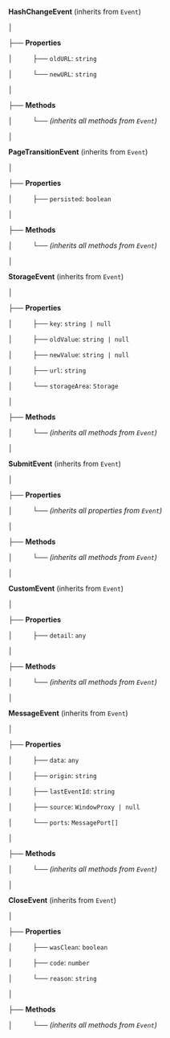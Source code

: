 **HashChangeEvent** (inherits from `Event`)

│

├── **Properties**

│  &emsp; &emsp; ├── `oldURL`: `string`

│  &emsp; &emsp; └── `newURL`: `string`

│

├── **Methods**

│  &emsp; &emsp; └── *(inherits all methods from `Event`)*

│

**PageTransitionEvent** (inherits from `Event`)

│

├── **Properties**

│  &emsp; &emsp; ├── `persisted`: `boolean`

│

├── **Methods**

│  &emsp; &emsp; └── *(inherits all methods from `Event`)*

│

**StorageEvent** (inherits from `Event`)

│

├── **Properties**

│  &emsp; &emsp; ├── `key`: `string | null`

│  &emsp; &emsp; ├── `oldValue`: `string | null`

│  &emsp; &emsp; ├── `newValue`: `string | null`

│  &emsp; &emsp; ├── `url`: `string`

│  &emsp; &emsp; └── `storageArea`: `Storage`

│

├── **Methods**

│  &emsp; &emsp; └── *(inherits all methods from `Event`)*

│

**SubmitEvent** (inherits from `Event`)

│

├── **Properties**

│  &emsp; &emsp; └── *(inherits all properties from `Event`)*

│

├── **Methods**

│  &emsp; &emsp; └── *(inherits all methods from `Event`)*

│

**CustomEvent** (inherits from `Event`)

│

├── **Properties**

│ &emsp; &emsp;  ├── `detail`: `any`

│

├── **Methods**

│  &emsp; &emsp; └── *(inherits all methods from `Event`)*

│

**MessageEvent** (inherits from `Event`)

│

├── **Properties**

│  &emsp; &emsp; ├── `data`: `any`

│  &emsp; &emsp; ├── `origin`: `string`

│  &emsp; &emsp; ├── `lastEventId`: `string`

│  &emsp; &emsp; ├── `source`: `WindowProxy | null`

│  &emsp; &emsp; └── `ports`: `MessagePort[]`

│

├── **Methods**

│  &emsp; &emsp; └── *(inherits all methods from `Event`)*

│




**CloseEvent** (inherits from `Event`)

│

├── **Properties**

│  &emsp; &emsp; ├── `wasClean`: `boolean`

│  &emsp; &emsp; ├── `code`: `number`

│ &emsp; &emsp;  └── `reason`: `string`

│

├── **Methods**

│  &emsp; &emsp; └── *(inherits all methods from `Event`)*

